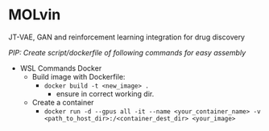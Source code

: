 # MOLvin
JT-VAE, GAN and reinforcement learning integration for drug discovery

*PIP: Create script/dockerfile of following commands for easy assembly*
- WSL Commands Docker
	- Build image with Dockerfile:
		- ```docker build -t <new_image> .```
			- ensure in correct working dir.
	- Create a container 
		- ```docker run -d --gpus all -it --name <your_container_name> -v <path_to_host_dir>:/<container_dest_dir> <your_image>```
